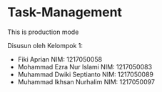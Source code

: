 # Task-Management

This is production mode

Disusun oleh Kelompok 1:

- Fiki Aprian NIM: 1217050058
- Mohammad Ezra Nur Islami NIM: 1217050083
- Muhammad Dwiki Septianto NIM: 1217050089
- Muhammad Ikhsan Nurhalim NIM: 1217050097
